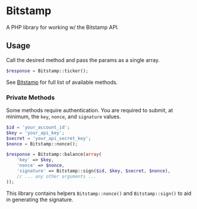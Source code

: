 # Bitstamp

A PHP library for working w/ the Bitstamp API.

## Usage

Call the desired method and pass the params as a single array.

```php
$response = Bitstamp::ticker();
```

See [Bitstamp](https://www.bitstamp.net/api/) for full list of available methods.

### Private Methods

Some methods require authentication.  You are required to submit, at minimum, the ``key``, ``nonce``, and ``signature`` values.

```php
$id = 'your_account_id';
$key = 'your_api_key';
$secret = 'your_api_secret_key';
$nonce = Bitstamp::nonce();

$response = Bitstamp::balance(array(
    'key' => $key,
    'nonce' => $nonce,
    'signature' => Bitstamp::sign($id, $key, $secret, $nonce),
    // ... any other arguments ...
));
```

This library contains helpers ``Bitstamp::nonce()`` and ``Bitstamp::sign()`` to aid in generating the signature.